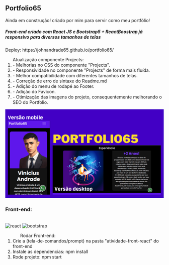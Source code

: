 ﻿## Portfolio65
<p>Ainda em construção! criado por mim para servir como meu portfólio!</p>
<h5>Front-end criado com React JS e Bootstrap5 + ReactBoostrap já responsivo para diversos tamanhos de telas</h5>
<p>Deploy: https://johnandrade65.github.io/portfolio65/</p>

<ol>Atualização componente Projects:
  <li>- Melhorias no CSS do componente "Projects".</li>
  <li>- Responsividade no componente "Projects" de forma mais fluída.</li>
  <li>- Melhor compatibilidade com diferentes tamanhos de telas.</li>
  <li>- Correção de erro de sintaxe do Readme.md</li>
  <li>- Adição do menu de rodapé ao Footer.</li>
  <li>- Adição do Favicon.</li>
  <li>- Otimização das imagens do projeto, consequentemente melhorando o SEO do Portfolio.</li>
</ol>
<img src="./src/images/readme.png" alt="Screen Capture">
<div>
  <h3>Front-end:</h3>
  <div style="display: inline_block"><br/>
    <img alt="react" src="https://img.shields.io/badge/React-20232A?style=for-the-badge&logo=react&logoColor=61DAFB"/>
    <img alt="bootstrap" src="https://img.shields.io/badge/Bootstrap-563D7C?style=for-the-badge&logo=bootstrap&logoColor=white"/>
  </div>
</div>
<ol>
<ol>Rodar Front-end:</ol>
  <li>Crie a (tela-de-comandos/prompt) na pasta "atividade-front-react" do front-end</li>
  <li>Instale as dependencias: npm install</li>
  <li>Rode projeto: npm start</li>
</ol>

